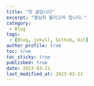 ```yaml
---
title: "첫 글입니다"
excerpt: "열심히 올리고자 합니다."
category: 
 - Blog
tags:
 - [Blog, jekyll, Github, Git]
author_profile: true
toc: true
toc_sticky: true
published: true
date: 2023-03-21
last_modified_at: 2023-03-21
---
```


